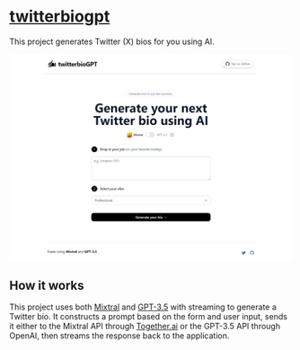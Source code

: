 # [twitterbiogpt](https://twitterbiogpt.vercel.app/)

This project generates Twitter (X) bios for you using AI.

[![Twitter Bio Generator](./public/screenshot.png)](https://twitterbiogpt.vercel.app/)

## How it works

This project uses both [Mixtral](https://mistral.ai/news/mixtral-of-experts/) and [GPT-3.5](https://openai.com/api/) with streaming to generate a Twitter bio. It constructs a prompt based on the form and user input, sends it either to the Mixtral API through [Together.ai](https://www.together.ai/) or the GPT-3.5 API through OpenAI, then streams the response back to the application.


